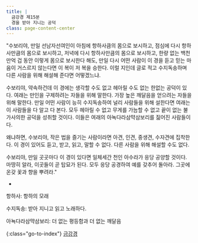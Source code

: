 ```yaml
---
title: |
  금강경 제15분
  경을 받아 지니는 공덕
class: page-content-center
---
```


"수보리야, 만일 선남자선여인이 아침에 항하사큼의 몸으로 보시하고,
점심에 다시 항하사만큼의 몸으로 보시하고,
저녁에 다시 항하사만큼의 몸으로 보시하고,
한량 없는 백천만억 겁 동안 이렇게 몸으로 보시한다 해도,
만일 다시 어떤 사람이 이 경을 듣고 믿는 마음이 거스르지 않는다면
이 복이 저 복을 승한다.
이럴 지인데 글로 적고 수지독송하며
다른 사람을 위해 해설해 준다면 어떻겠느냐.

수보리야, 약속하건데 이 경에는 생각할 수도 없고 헤아릴 수도 없는 한없는 공덕이 있다.
여래는 만인을 구제하려는 자들을 위해 말한다.
가장 높은 깨달음을 얻으려는 자들을 위해 말한다.
만일 어떤 사람이 능히 수지독송하여 널리 사람들을 위해 설한다면 
여래는 이 사람들을 다 알고 다 본다.
모두 헤아릴 수 없고 무게를 가늠할 수 없고 끝이 없는 불가사의한 공덕을 성취할 것이다.
이들은 여래의 아뇩다라삼먁삼보리를 짊어진 사람들이다.

왜냐하면, 수보리야,
작은 법을 즐기는 사람이라면 아견, 인견, 중생견, 수자견에 집착한다.
이 경이 있어도 듣고, 받고, 읽고, 말할 수 없다.
다른 사람을 위해 해설할 수도 없다.

수보리야, 만일 곳곳마다 이 경이 있다면 일체세간 천인 아수라가 응당 공양할 것이다.
마땅히 알라, 이곳들이 곧 탑묘가 된다.
모두 응당 공경하여 예를 갖추어 돌아라.
그곳에 온갖 꽃과 향을 뿌려라."

*

항하사: 항하의 모래

수지독송: 받아 지니고 읽고 노래하다.

아뇩다라삼먁삼보리: 더 없는 평등함과 더 없는 깨달음

{:class="go-to-index"}
[금강경](index)